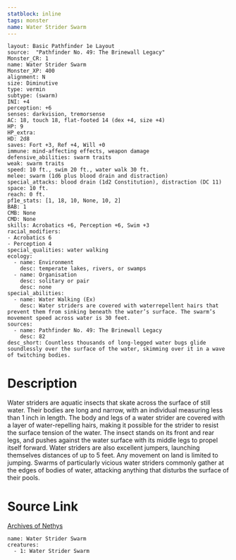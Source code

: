 ```yaml
---
statblock: inline
tags: monster
name: Water Strider Swarm
---
```

```statblock
layout: Basic Pathfinder 1e Layout
source:  "Pathfinder No. 49: The Brinewall Legacy"
Monster_CR: 1
name: Water Strider Swarm
Monster_XP: 400
alignment: N
size: Diminutive
type: vermin
subtype: (swarm)
INI: +4
perception: +6
senses: darkvision, tremorsense
AC: 18, touch 18, flat-footed 14 (dex +4, size +4)
HP: 9
HP_extra: 
HD: 2d8
saves: Fort +3, Ref +4, Will +0
immune: mind-affecting effects, weapon damage
defensive_abilities: swarm traits
weak: swarm traits
speed: 10 ft., swim 20 ft., water walk 30 ft.
melee: swarm (1d6 plus blood drain and distraction)
special_attacks: blood drain (1d2 Constitution), distraction (DC 11)
space: 10 ft.
reach: 0 ft.
pf1e_stats: [1, 18, 10, None, 10, 2]
BAB: 1
CMB: None
CMD: None
skills: Acrobatics +6, Perception +6, Swim +3
racial_modifiers:
- Acrobatics 6
- Perception 4
special_qualities: water walking
ecology:
  - name: Environment
    desc: temperate lakes, rivers, or swamps
  - name: Organisation
    desc: solitary or pair
    desc: none
special_abilities:
  - name: Water Walking (Ex)
    desc: Water striders are covered with waterrepellent hairs that prevent them from sinking beneath the water’s surface. The swarm’s movement speed across water is 30 feet.
sources:
  - name: Pathfinder No. 49: The Brinewall Legacy
    desc: 82
desc_short: Countless thousands of long-legged water bugs glide soundlessly over the surface of the water, skimming over it in a wave of twitching bodies.
```
# Description
Water striders are aquatic insects that skate across the surface of still water. Their bodies are long and narrow, with an individual measuring less than 1 inch in length. The body and legs of a water strider are covered with a layer of water-repelling hairs, making it possible for the strider to resist the surface tension of the water. The insect stands on its front and rear legs, and pushes against the water surface with its middle legs to propel itself forward. Water striders are also excellent jumpers, launching themselves distances of up to 5 feet. Any movement on land is limited to jumping. Swarms of particularly vicious water striders commonly gather at the edges of bodies of water, attacking anything that disturbs the surface of their pools.
# Source Link
[Archives of Nethys](https://aonprd.com/MonsterDisplay.aspx?ItemName=Water%20Strider%20Swarm)
```encounter-table
name: Water Strider Swarm
creatures:
  - 1: Water Strider Swarm
```
